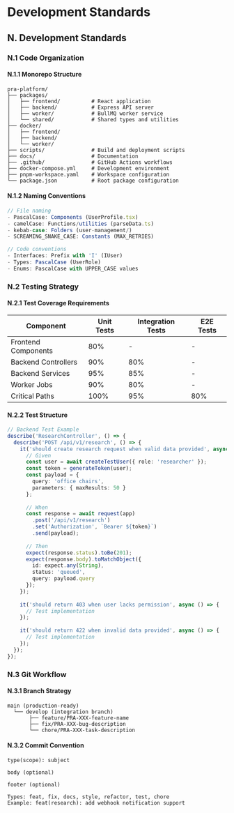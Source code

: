 # Development Standards

## N. Development Standards

### N.1 Code Organization

#### N.1.1 Monorepo Structure

```
pra-platform/
├── packages/
│   ├── frontend/          # React application
│   ├── backend/           # Express API server
│   ├── worker/            # BullMQ worker service
│   └── shared/            # Shared types and utilities
├── docker/
│   ├── frontend/
│   ├── backend/
│   └── worker/
├── scripts/               # Build and deployment scripts
├── docs/                  # Documentation
├── .github/               # GitHub Actions workflows
├── docker-compose.yml     # Development environment
├── pnpm-workspace.yaml    # Workspace configuration
└── package.json           # Root package configuration
```

#### N.1.2 Naming Conventions

```typescript
// File naming
- PascalCase: Components (UserProfile.tsx)
- camelCase: Functions/utilities (parseData.ts)
- kebab-case: Folders (user-management/)
- SCREAMING_SNAKE_CASE: Constants (MAX_RETRIES)

// Code conventions
- Interfaces: Prefix with 'I' (IUser)
- Types: PascalCase (UserRole)
- Enums: PascalCase with UPPER_CASE values
```

### N.2 Testing Strategy

#### N.2.1 Test Coverage Requirements

| Component | Unit Tests | Integration Tests | E2E Tests |
|-----------|------------|-------------------|-----------|
| Frontend Components | 80% | - | - |
| Backend Controllers | 90% | 80% | - |
| Backend Services | 95% | 85% | - |
| Worker Jobs | 90% | 80% | - |
| Critical Paths | 100% | 95% | 80% |

#### N.2.2 Test Structure

```typescript
// Backend Test Example
describe('ResearchController', () => {
  describe('POST /api/v1/research', () => {
    it('should create research request when valid data provided', async () => {
      // Given
      const user = await createTestUser({ role: 'researcher' });
      const token = generateToken(user);
      const payload = {
        query: 'office chairs',
        parameters: { maxResults: 50 }
      };
      
      // When
      const response = await request(app)
        .post('/api/v1/research')
        .set('Authorization', `Bearer ${token}`)
        .send(payload);
      
      // Then
      expect(response.status).toBe(201);
      expect(response.body).toMatchObject({
        id: expect.any(String),
        status: 'queued',
        query: payload.query
      });
    });
    
    it('should return 403 when user lacks permission', async () => {
      // Test implementation
    });
    
    it('should return 422 when invalid data provided', async () => {
      // Test implementation
    });
  });
});
```

### N.3 Git Workflow

#### N.3.1 Branch Strategy

```
main (production-ready)
  └── develop (integration branch)
       ├── feature/PRA-XXX-feature-name
       ├── fix/PRA-XXX-bug-description
       └── chore/PRA-XXX-task-description
```

#### N.3.2 Commit Convention

```
type(scope): subject

body (optional)

footer (optional)

Types: feat, fix, docs, style, refactor, test, chore
Example: feat(research): add webhook notification support
```